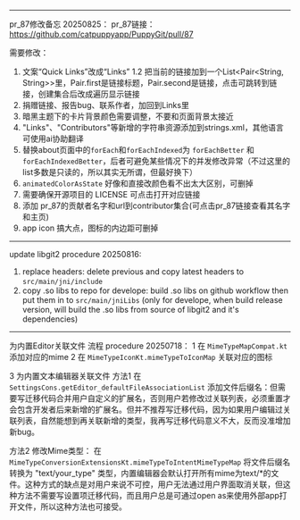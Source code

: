 

---
pr_87修改备忘 20250825：
pr_87链接：https://github.com/catpuppyapp/PuppyGit/pull/87


需要修改：
1. 文案“Quick Links”改成“Links”
   1.2 把当前的链接加到一个List<Pair<String, String>>里，Pair.first是链接标题，Pair.second是链接，点击可跳转到链接，创建集合后改成遍历显示链接
2. 捐赠链接、报告bug、联系作者，加回到Links里
3. 暗黑主题下的卡片背景颜色需要调整，不要和页面背景太接近
4. "Links"、"Contributors"等新增的字符串资源添加到strings.xml，其他语言可使用ai协助翻译
5. 替换about页面中的`forEach`和`forEachIndexed`为 `forEachBetter` 和 `forEachIndexedBetter`，后者可避免某些情况下的并发修改异常（不过这里的list多数是只读的，所以其实无所谓，但最好换下）
6. `animatedColorAsState` 好像和直接改颜色看不出太大区别，可删掉
7. 需要确保开源项目的 LICENSE 可点击打开对应链接
8. 添加 pr_87的贡献者名字和url到contributor集合(可点击pr_87链接查看其名字和主页)
9. app icon 搞大点，图标的内边距可删掉


---
update libgit2 procedure 20250816:
1. replace headers: delete previous and copy latest headers to `src/main/jni/include`
2. copy .so libs to repo for develope: build .so libs on github workflow then put them in to `src/main/jniLibs` (only for develope, when build release version, will build the .so libs from source of libgit2 and it's dependencies)


---
为内置Editor关联文件 流程 procedure 20250718：
1 在 `MimeTypeMapCompat.kt` 添加对应的mime
2 在 `MimeTypeIconKt.mimeTypeToIconMap` 关联对应的图标


3 为内置文本编辑器关联文件
方法1 在 `SettingsCons.getEditor_defaultFileAssociationList` 添加文件后缀名：但需要写迁移代码合并用户自定义的扩展名，否则用户若修改过关联列表，必须重置才会包含开发者后来新增的扩展名。但并不推荐写迁移代码，因为如果用户编辑过关联列表，自然能想到再关联新增的类型，我再写迁移代码意义不大，反而没准增加新bug。

方法2 修改Mime类型： 在 `MimeTypeConversionExtensionsKt.mimeTypeToIntentMimeTypeMap` 将文件后缀名转换为 "text/your_type" 类型，内置编辑器会默认打开所有mime为text/*的文件。这种方式的缺点是对用户来说不可控，用户无法通过用户界面取消关联，但这种方法不需要写设置项迁移代码，而且用户总是可通过open as来使用外部app打开文件，所以这种方法也可接受。

